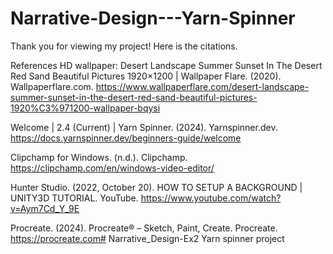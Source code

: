# Narrative-Design---Yarn-Spinner

Thank you for viewing my project! Here is the citations.

References
HD wallpaper: Desert Landscape Summer Sunset In The Desert Red Sand Beautiful Pictures 1920×1200 | Wallpaper Flare. (2020). Wallpaperflare.com. https://www.wallpaperflare.com/desert-landscape-summer-sunset-in-the-desert-red-sand-beautiful-pictures-1920%C3%971200-wallpaper-bqysi

‌Welcome | 2.4 (Current) | Yarn Spinner. (2024). Yarnspinner.dev. https://docs.yarnspinner.dev/beginners-guide/welcome

‌Clipchamp for Windows. (n.d.). Clipchamp. https://clipchamp.com/en/windows-video-editor/

‌Hunter Studio. (2022, October 20). HOW TO SETUP A BACKGROUND | UNITY3D TUTORIAL. YouTube. https://www.youtube.com/watch?v=Aym7Cd_Y_9E

‌Procreate. (2024). Procreate® – Sketch, Paint, Create. Procreate. https://procreate.com# Narrative_Design-Ex2
 Yarn spinner project
